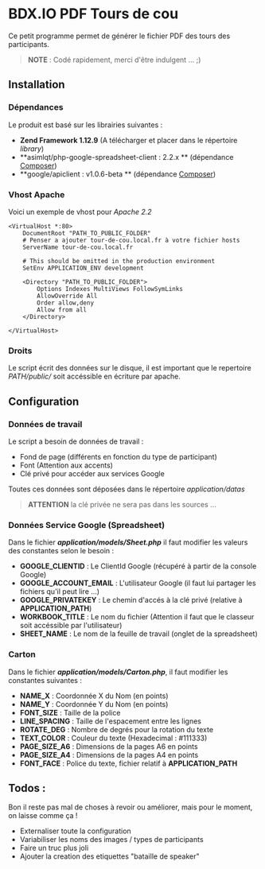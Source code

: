 # BDX.IO PDF Tours de cou

Ce petit programme permet de générer le fichier PDF des tours des participants.  

> **NOTE** : Codé rapidement, merci d'être indulgent ... ;)

## Installation



### Dépendances

Le produit est basé sur les librairies suivantes :

 * **Zend Framework 1.12.9** (A télécharger et placer dans le répertoire *library*)
 * **asimlqt/php-google-spreadsheet-client : 2.2.x ** (dépendance [Composer](https://getcomposer.org/))
 * **google/apiclient : v1.0.6-beta ** (dépendance [Composer](https://getcomposer.org/))

### Vhost Apache

 Voici un exemple de vhost pour _Apache 2.2_

```
<VirtualHost *:80>
    DocumentRoot "PATH_TO_PUBLIC_FOLDER"
    # Penser a ajouter tour-de-cou.local.fr à votre fichier hosts
    ServerName tour-de-cou.local.fr

    # This should be omitted in the production environment
    SetEnv APPLICATION_ENV development

    <Directory "PATH_TO_PUBLIC_FOLDER">
        Options Indexes MultiViews FollowSymLinks
        AllowOverride All
        Order allow,deny
        Allow from all
    </Directory>

</VirtualHost>
```

### Droits

 Le script écrit des données sur le disque, il est important que le repertoire *PATH/public/* soit accéssible en écriture par apache.

## Configuration

### Données de travail

 Le script a besoin de données de travail :

 * Fond de page (différents en fonction du type de participant)
 * Font (Attention aux accents)
 * Clé privé pour accéder aux services Google

Toutes ces données sont déposées dans le répertoire *application/datas*

> **ATTENTION** la clé privée ne sera pas dans les sources ...

### Données Service Google (Spreadsheet)

 Dans le fichier ***application/models/Sheet.php*** il faut modifier les valeurs des constantes selon le besoin :

 * **GOOGLE_CLIENTID** : Le ClientId Google (récupéré à partir de la console Google)
 * **GOOGLE_ACCOUNT_EMAIL** : L'utilisateur Google (il faut lui partager les fichiers qu'il peut lire ...)
 * **GOOGLE_PRIVATEKEY**  : Le chemin d'accés à la clé privé (relative à **APPLICATION_PATH**)
 * **WORKBOOK_TITLE** : Le nom du fichier (Attention il faut que le classeur soit accéssible par l'utilisateur)
 * **SHEET_NAME**  : Le nom de la feuille de travail (onglet de la spreadsheet)

### Carton

Dans le fichier ***application/models/Carton.php***, il faut modifier les constantes suivantes :

 * **NAME_X** : Coordonnée X du Nom (en points)
 * **NAME_Y** : Coordonnée Y du Nom (en points)
 * **FONT_SIZE** : Taille de la police
 * **LINE_SPACING** : Taille de l'espacement entre les lignes
 * **ROTATE_DEG** : Nombre de degrés pour la rotation du texte
 * **TEXT_COLOR** : Couleur du texte (Hexadecimal : #111333)
 * **PAGE_SIZE_A6** : Dimensions de la pages A6 en points
 * **PAGE_SIZE_A4** : Dimensions de la pages A4 en points
 * **FONT_FACE** : Police du texte, fichier relatif à **APPLICATION_PATH**


## Todos :

 Bon il reste pas mal de choses à revoir ou améliorer, mais pour le moment, on laisse comme ça !

 * Externaliser toute la configuration
 * Variabiliser les noms des images / types de participants
 * Faire un truc plus joli
 * Ajouter la creation des etiquettes "bataille de speaker"

 
